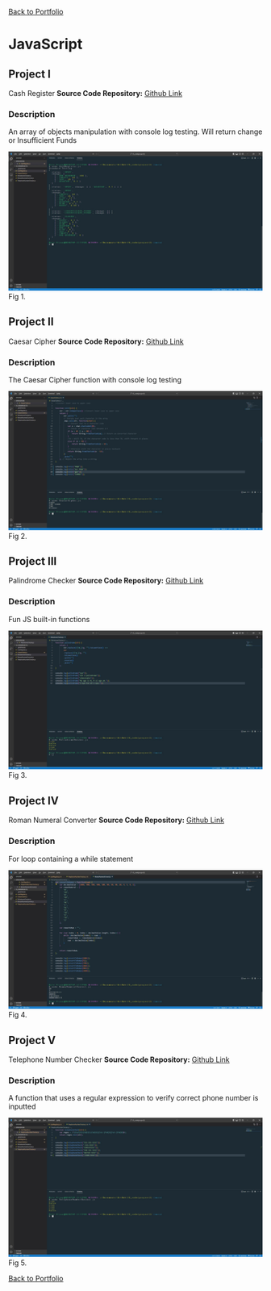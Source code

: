 [Back to Portfolio](./)

JavaScript
===============

## Project I
Cash Register
**Source Code Repository:** [Github Link](https://github.com/ckyleflynn/JS_code-project2-/blob/main/CashRegister.js)  

### Description
An array of objects manipulation with console log testing. Will return change or Insufficient Funds

![screenshot](images/cashregisterterminal.jpg )
Fig 1. 

## Project II
Caesar Cipher
**Source Code Repository:** [Github Link](https://github.com/ckyleflynn/JS_code-project2-/blob/main/CeasarCipher.js)  

### Description
The Caesar Cipher function with console log testing

![screenshot](images\CeasarCipher.jpg)
Fig 2.

## Project III
Palindrome Checker
**Source Code Repository:** [Github Link](https://github.com/ckyleflynn/JS_code-project2-/blob/main/PalindromeChecker.js)  

### Description
Fun JS built-in functions

![screenshot](images\palindrome.jpg)
Fig 3.

## Project IV
Roman Numeral Converter
**Source Code Repository:** [Github Link](https://github.com/ckyleflynn/JS_code-project2-/blob/main/RomanNumeralConvert.js)  

### Description
For loop containing a while statement

![screenshot](images\roman.jpg)
Fig 4.

## Project V
Telephone Number Checker
**Source Code Repository:** [Github Link](https://github.com/ckyleflynn/JS_code-project2-/blob/main/TelephoneNumberChecker.js)  

### Description
A function that uses a regular expression to verify correct phone number is inputted

![screenshot](images\telephone.jpg)
Fig 5.

[Back to Portfolio](./)
